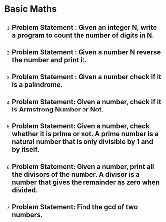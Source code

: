# Basic Maths

1. ## Problem Statement : Given an integer N, write a program to count the number of digits in N.

2. ## Problem Statement : Given a number N reverse the number and print it.

3. ## Problem Statement : Given a number check if it is a palindrome.

4. ## Problem Statement: Given a number, check if it is Armstrong Number or Not.

5. ## Problem Statement: Given a number, check whether it is prime or not. A prime number is a natural number that is only divisible by 1 and by itself.

6. ## Problem Statement: Given a number, print all the divisors of the number. A divisor is a number that gives the remainder as zero when divided.

7. ## Problem Statement: Find the gcd of two numbers.
